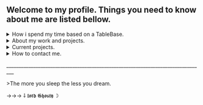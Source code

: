 ## Welcome to my profile. Things you need to know about me are listed bellow.
<details>
<summary>How i spend my time based on a TableBase.</summary>

|  Rank |   Object   | 
|------:|------------|
| ⛥ 1  |    Sleep   |
| ⛥ 2  |   Coding   |
| ⛥ 3  |   School   |
| ⛥ 4  | Being lazy |
| ⛥ 5  |  Drawing   |

  **I got more things that won't be listed here for a variety of reasons.**

</details>
<details>
<summary>About my work and projects.</summary>
  <p>→ A used-to-be Part-time game developer in roblox.</p>
  <p>→ Discord Bot Developer.</p>
  <p>→ Discord server leader in a variety of social servers. Full experience of discord server management.</p>
  <p>→ Malicious Software (Malware) Engineer. (for fun)</p>
</details>
<details>
<summary>Current projects.</summary>
    <p>→ Discord bot: Sharky </p>
    <p>→ Roblox LUAU developing | upcoming project: DeathBite (apocalypse) </p>
    <p>→ On the grind to learn more HTML, LUAU, JavaScript and a bit of python. No rush school is also a limiter. </p>
      <details>
      <summary>Team foundation</summary>
        <p>Im looking forward to create a coding team for a variety of stuff an early foundation for a planned future hopefully. People that are interested may contact me (see "How to contact me" section)</p>
        <p>What you need: Just the basic knowledge and we are ready to go. No trolls or shit like that. Im looking to find interested people to help and be helped while learning!</p>
      </details>
</details>
<details>
<summary>How to contact me.</summary>
    <p>→ Discord: ⸸ 𝖑𝖔𝖗𝖉 𝕲𝖍𝖔𝖘𝖙𝖞 ☽#6432</p> 
</details>
<p>_________________________________________________________________________________</p>
>The more you sleep the less you dream.
<p>→→→ ⸸ 𝖑𝖔𝖗𝖉 𝕲𝖍𝖔𝖘𝖙𝖞 ☽</p>
